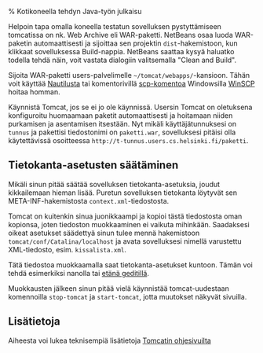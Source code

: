 % Kotikoneella tehdyn Java-työn julkaisu
<!-- tags: viikko1,viikko2-usefull,viikko3-java-usefull,viikko4-java-usefull -->

Helpoin tapa omalla koneella testatun sovelluksen pystyttämiseen tomcatissa on nk. Web Archive eli WAR-paketti.
NetBeans osaa luoda WAR-paketin automaattisesti ja sijoittaa sen projektin `dist`-hakemistoon, kun klikkaat sovelluksessa Build-nappia. NetBeans saattaa kysyä haluatko todella tehdä näin, voit vastata dialogiin valitsemalla "Clean and Build".

Sijoita WAR-paketti users-palvelimelle `~/tomcat/webapps/`-kansioon.
Tähän voit käyttää [Nautilusta]({{rootdir}}suunnittelu_ja_tyoymparisto/nautilus-ssh.html)
tai komentorivillä [scp-komentoa](http://linux.fi/wiki/Scp) 
Windowsilla [WinSCP](http://winscp.net/eng/index.php) hoitaa homman.

Käynnistä Tomcat, jos se ei jo ole käynnissä. 
Usersin Tomcat on oletuksena konfiguroitu huomaamaan paketit automaattisesti 
ja hoitamaan niiden purkamisen ja asentamisen itsestään.
Nyt mikäli käyttäjätunnuksesi on `tunnus` ja pakettisi tiedostonimi on `paketti.war`,
sovelluksesi pitäisi olla käytettävissä osoitteessa
`http://t-tunnus.users.cs.helsinki.fi/paketti`.

## Tietokanta-asetusten säätäminen

Mikäli sinun pitää säätää sovelluksen tietokanta-asetuksia, joudut kikkailemaan hieman lisää.
Puretun sovelluksen tietokanta löytyvät 
sen META-INF-hakemistosta `context.xml`-tiedostosta.

Tomcat on kuitenkin sinua juonikkaampi
ja kopioi tästä tiedostosta oman kopionsa,
joten tiedoston muokkaaminen ei vaikuta mihinkään.
Saadaksesi oikeat asetukset säädettyä
sinun tulee mennä hakemistoon `tomcat/conf/Catalina/localhost`
ja avata sovelluksesi nimellä varustettu XML-tiedosto,
esim. `kissalista.xml`. 

Tätä tiedostoa muokkaamalla saat tietokanta-asetukset kuntoon.
Tämän voi tehdä esimerkiksi nanolla tai [etänä geditillä]({{rootdir}}suunnittelu_ja_tyoymparisto/nautilus-ssh.html).

Muokkausten jälkeen sinun pitää vielä käynnistää tomcat-uudestaan
komennoilla `stop-tomcat` ja `start-tomcat`, jotta muutokset
näkyvät sivuilla.

## Lisätietoja

Aiheesta voi lukea teknisempiä lisätietoja [Tomcatin ohjesivuilta](http://tomcat.apache.org/tomcat-6.0-doc/deployer-howto.html)
